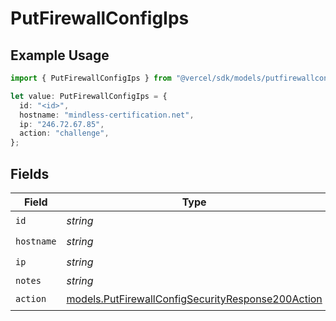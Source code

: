 # PutFirewallConfigIps

## Example Usage

```typescript
import { PutFirewallConfigIps } from "@vercel/sdk/models/putfirewallconfigop.js";

let value: PutFirewallConfigIps = {
  id: "<id>",
  hostname: "mindless-certification.net",
  ip: "246.72.67.85",
  action: "challenge",
};
```

## Fields

| Field                                                                                                        | Type                                                                                                         | Required                                                                                                     | Description                                                                                                  |
| ------------------------------------------------------------------------------------------------------------ | ------------------------------------------------------------------------------------------------------------ | ------------------------------------------------------------------------------------------------------------ | ------------------------------------------------------------------------------------------------------------ |
| `id`                                                                                                         | *string*                                                                                                     | :heavy_check_mark:                                                                                           | N/A                                                                                                          |
| `hostname`                                                                                                   | *string*                                                                                                     | :heavy_check_mark:                                                                                           | N/A                                                                                                          |
| `ip`                                                                                                         | *string*                                                                                                     | :heavy_check_mark:                                                                                           | N/A                                                                                                          |
| `notes`                                                                                                      | *string*                                                                                                     | :heavy_minus_sign:                                                                                           | N/A                                                                                                          |
| `action`                                                                                                     | [models.PutFirewallConfigSecurityResponse200Action](../models/putfirewallconfigsecurityresponse200action.md) | :heavy_check_mark:                                                                                           | N/A                                                                                                          |
